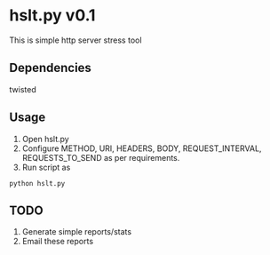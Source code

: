 # hslt.py v0.1
This is simple http server stress tool

## Dependencies
twisted

## Usage
1. Open hslt.py
2. Configure METHOD, URI, HEADERS, BODY, REQUEST_INTERVAL, REQUESTS_TO_SEND as per requirements.
3. Run script as
```
python hslt.py
```

## TODO
1. Generate simple reports/stats
2. Email these reports

